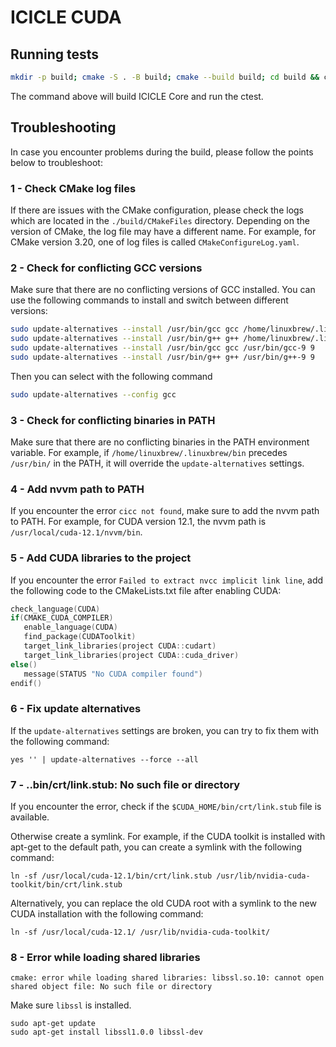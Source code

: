 # ICICLE CUDA

## Running tests

```sh
mkdir -p build; cmake -S . -B build; cmake --build build; cd build && ctest; cd ..
```

The command above will build ICICLE Core and run the ctest.

## Troubleshooting

In case you encounter problems during the build, please follow the points below to troubleshoot:

### 1 - Check CMake log files

If there are issues with the CMake configuration, please check the logs which are located in the `./build/CMakeFiles` directory. Depending on the version of CMake, the log file may have a different name. For example, for CMake version 3.20, one of log files is called `CMakeConfigureLog.yaml`.

### 2 - Check for conflicting GCC versions

Make sure that there are no conflicting versions of GCC installed. You can use the following commands to install and switch between different versions:

```sh
sudo update-alternatives --install /usr/bin/gcc gcc /home/linuxbrew/.linuxbrew/bin/gcc-12 12
sudo update-alternatives --install /usr/bin/g++ g++ /home/linuxbrew/.linuxbrew/bin/g++-12 12
sudo update-alternatives --install /usr/bin/gcc gcc /usr/bin/gcc-9 9
sudo update-alternatives --install /usr/bin/g++ g++ /usr/bin/g++-9 9
```

Then you can select with the following command

```sh
sudo update-alternatives --config gcc
```

### 3 - Check for conflicting binaries in PATH

Make sure that there are no conflicting binaries in the PATH environment variable. For example, if `/home/linuxbrew/.linuxbrew/bin` precedes `/usr/bin/` in the PATH, it will override the `update-alternatives` settings.

### 4 - Add nvvm path to PATH

If you encounter the error `cicc not found`, make sure to add the nvvm path to PATH. For example, for CUDA version 12.1, the nvvm path is `/usr/local/cuda-12.1/nvvm/bin`.

### 5 - Add CUDA libraries to the project

If you encounter the error `Failed to extract nvcc implicit link line`, add the following code to the CMakeLists.txt file after enabling CUDA:

```c
check_language(CUDA)
if(CMAKE_CUDA_COMPILER)
   enable_language(CUDA)
   find_package(CUDAToolkit)
   target_link_libraries(project CUDA::cudart)
   target_link_libraries(project CUDA::cuda_driver)
else()
   message(STATUS "No CUDA compiler found")
endif()
```

### 6 - Fix update alternatives

If the `update-alternatives` settings are broken, you can try to fix them with the following command:

`yes '' | update-alternatives --force --all`

### 7 - ..bin/crt/link.stub: No such file or directory

If you encounter the error, check if the `$CUDA_HOME/bin/crt/link.stub` file is available.

Otherwise create a symlink. For example, if the CUDA toolkit is installed with apt-get to the default path, you can create a symlink with the following command:

`ln -sf /usr/local/cuda-12.1/bin/crt/link.stub /usr/lib/nvidia-cuda-toolkit/bin/crt/link.stub`

Alternatively, you can replace the old CUDA root with a symlink to the new CUDA installation with the following command:

`ln -sf /usr/local/cuda-12.1/ /usr/lib/nvidia-cuda-toolkit/`

### 8 - Error while loading shared libraries

`cmake: error while loading shared libraries: libssl.so.10: cannot open shared object file: No such file or directory`

Make sure `libssl` is installed.

```
sudo apt-get update
sudo apt-get install libssl1.0.0 libssl-dev
```

